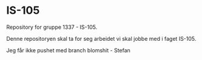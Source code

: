 # IS-105
Repository for gruppe 1337 - IS-105.

Denne repositoryen skal ta for seg arbeidet vi skal jobbe med i faget IS-105. 

Jeg får ikke pushet med branch blomshit - Stefan
